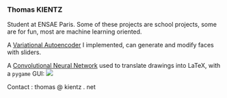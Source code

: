 ### Thomas KIENTZ

Student at ENSAE Paris.
Some of these projects are school projects, some are for fun, most are machine learning oriented.

A [Variational Autoencoder](https://github.com/thomktz/VAE) I implemented, can generate and modify faces with sliders.

A [Convolutional Neural Network](https://github.com/thomktz/Projet-1A) used to translate drawings into LaTeX, with a `pygame` GUI:
![](https://user-images.githubusercontent.com/60552083/119516823-5c2ad180-bd77-11eb-9172-6e9a1bd23307.gif)

Contact : thomas @ kientz . net

